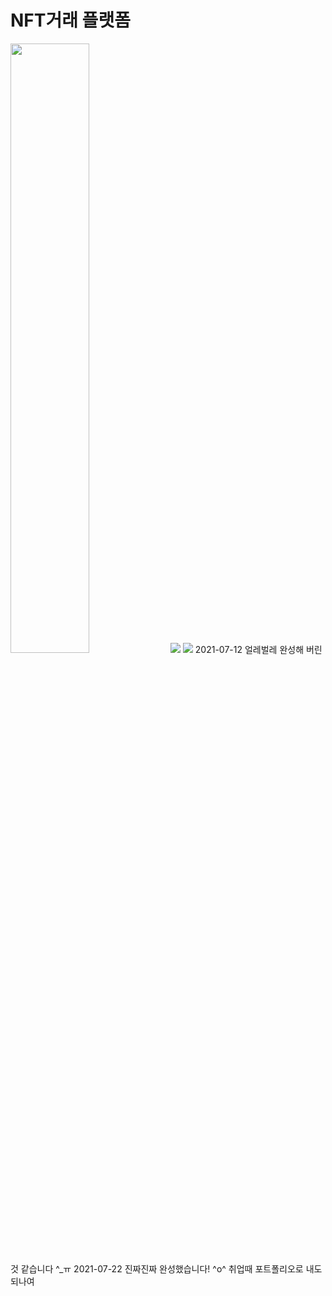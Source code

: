 # NFT거래 플랫폼
<img src = "https://user-images.githubusercontent.com/52521457/124526071-8e325780-de3c-11eb-9d07-c782d74710a9.jpg"  width="50%" height="50%">  
<img src="https://img.shields.io/badge/-JavaScript-yellow?style=flat-square&logo=JavaScript">
<img src="https://img.shields.io/badge/React--Native-0.64.2-blue?style=flat-square&logo=React">
2021-07-12 얼레벌레 완성해 버린것 같습니다 ^_ㅠ  
2021-07-22 진짜진짜 완성했습니다! ^o^ 취업때 포트폴리오로 내도 되나여
